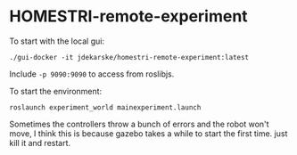 # HOMESTRI-remote-experiment
To start with the local gui:

`./gui-docker -it jdekarske/homestri-remote-experiment:latest`

Include `-p 9090:9090` to access from roslibjs.

To start the environment:

`roslaunch experiment_world mainexperiment.launch`

Sometimes the controllers throw a bunch of errors and the robot won't move, I think this is because gazebo takes a while to start the first time. just kill it and restart.
